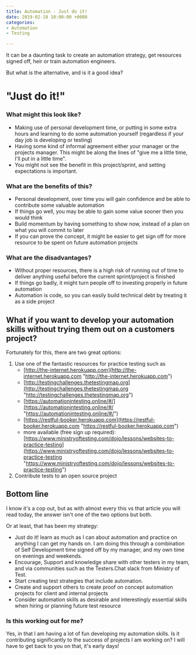 ```yaml
---
title: Automation - Just do it!
date: 2019-02-10 10:00:00 +0000
categories:
- Automation
- Testing

---
```

It can be a daunting task to create an automation strategy, get resources signed off, heir or train automation engineers.

But what is the alternative, and is it a good idea?

# "Just do it!"

### What might this look like?

* Making use of personal development time, or putting in some extra hours and learning to do some automation yourself (regardless if your day job is developing or testing)
* Having some kind of informal agreement either your manager or the projects manager. This might be along the lines of "give me a little time, I'll put in a little time".
* You might not see the benefit in this project/sprint, and setting expectations is important.

### What are the benefits of this?

* Personal development, over time you will gain confidence and be able to contribute some valuable automation
* If things go well, you may be able to gain some value sooner then you would think
* Build momentum by having something to show now, instead of a plan on what you will commit to later
* If you can prove the concept, it might be easier to get sign off for more resource to be spent on future automation projects

### What are the disadvantages?

* Without proper resources, there is a high risk of running out of time to deliver anything useful before the current sprint/project is finished
* If things go badly, it might turn people off to investing properly in future automation
* Automation is code, so you can easily build technical debt by treating it as a side project

## What if you want to develop your automation skills without trying them out on a customers project?

Fortunately for this, there are two great options:

1. Use one of the fantastic resources for practice testing such as
   * [http://the-internet.herokuapp.com](http://the-internet.herokuapp.com "http://the-internet.herokuapp.com")
   * [http://testingchallenges.thetestingmap.org](http://testingchallenges.thetestingmap.org "http://testingchallenges.thetestingmap.org")
   * [https://automationintesting.online/#/](https://automationintesting.online/#/ "https://automationintesting.online/#/")
   * [https://restful-booker.herokuapp.com](https://restful-booker.herokuapp.com "https://restful-booker.herokuapp.com")
   * more available (free sign up required): [https://www.ministryoftesting.com/dojo/lessons/websites-to-practice-testing](https://www.ministryoftesting.com/dojo/lessons/websites-to-practice-testing "https://www.ministryoftesting.com/dojo/lessons/websites-to-practice-testing")
2. Contribute tests to an open source project

## Bottom line

I know it's a cop out, but as with almost every this vs that article you will read today, the answer isn't one of the two options but both.

Or at least, that has been my strategy:

* Just do it! learn as much as I can about automation and practice on anything I can get my hands on. I am doing this through a combination of Self Development time signed off by my manager, and my own time on evenings and weekends.
* Encourage, Support and knowledge share with other testers in my team, and via communities such as the Testers.Chat slack from Ministry of Test.
* Start creating test strategies that include automation.
* Create and support others to create proof on concept automation projects for client and internal projects
* Consider automation skills as desirable and interestingly essential skills when hiring or planning future test resource

### Is this working out for me?

Yes, in that I am having a lot of fun developing my automation skills. Is it contributing significantly to the success of projects I am working on? I will have to get back to you on that, it's early days!